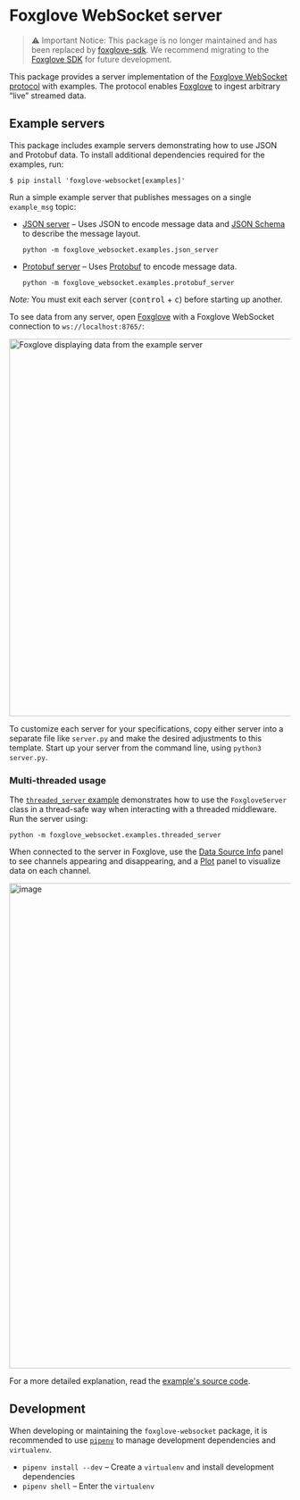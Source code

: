 # Foxglove WebSocket server

> ⚠️ Important Notice: This package is no longer maintained and has been replaced by
> [foxglove-sdk](https://pypi.org/project/foxglove-sdk/). We recommend migrating to the [Foxglove
> SDK](https://docs.foxglove.dev/docs/sdk) for future development.

This package provides a server implementation of the [Foxglove WebSocket protocol](https://github.com/foxglove/ws-protocol) with examples. The protocol enables [Foxglove](https://foxglove.dev/) to ingest arbitrary “live” streamed data.

## Example servers

This package includes example servers demonstrating how to use JSON and Protobuf data. To install additional dependencies required for the examples, run:

```
$ pip install 'foxglove-websocket[examples]'
```

Run a simple example server that publishes messages on a single `example_msg` topic:

- [JSON server](https://github.com/foxglove/ws-protocol/blob/main/python/src/foxglove_websocket/examples/json_server.py) – Uses JSON to encode message data and [JSON Schema](https://json-schema.org/) to describe the message layout.

  ```
  python -m foxglove_websocket.examples.json_server
  ```

- [Protobuf server](https://github.com/foxglove/ws-protocol/blob/main/python/src/foxglove_websocket/examples/protobuf_server.py) – Uses [Protobuf](https://developers.google.com/protocol-buffers) to encode message data.

  ```
  python -m foxglove_websocket.examples.protobuf_server
  ```

_Note:_ You must exit each server (<kbd>control</kbd> + <kbd>c</kbd>) before starting up another.

To see data from any server, open [Foxglove](https://app.foxglove.dev/~/view?ds=foxglove-websocket&ds.url=ws://localhost:8765/) with a Foxglove WebSocket connection to `ws://localhost:8765/`:

<img width="676" alt="Foxglove displaying data from the example server" src="https://user-images.githubusercontent.com/14237/145260376-ddda98c5-7ed0-4239-9ce4-10778ee8240b.png">

To customize each server for your specifications, copy either server into a separate file like `server.py` and make the desired adjustments to this template. Start up your server from the command line, using `python3 server.py`.

### Multi-threaded usage

The [`threaded_server` example](https://github.com/foxglove/ws-protocol/blob/main/python/src/foxglove_websocket/examples/threaded_server/__main__.py) demonstrates how to use the `FoxgloveServer` class in a thread-safe way when interacting with a threaded middleware. Run the server using:

```
python -m foxglove_websocket.examples.threaded_server
```

When connected to the server in Foxglove, use the [Data Source Info](https://docs.foxglove.dev/docs/visualization/panels/data-source-info/) panel to see channels appearing and disappearing, and a [Plot](https://docs.foxglove.dev/docs/visualization/panels/plot/) panel to visualize data on each channel.

<img width="869" alt="image" src="https://user-images.githubusercontent.com/14237/154611361-37f87c06-b85f-4117-8bfe-e1bbbc31f7f4.png">

For a more detailed explanation, read the [example's source code](https://github.com/foxglove/ws-protocol/blob/main/python/src/foxglove_websocket/examples/threaded_server/__main__.py).

## Development

When developing or maintaining the `foxglove-websocket` package, it is recommended to use [`pipenv`](https://github.com/pypa/pipenv) to manage development dependencies and `virtualenv`.

- `pipenv install --dev` – Create a `virtualenv` and install development dependencies
- `pipenv shell` – Enter the `virtualenv`
